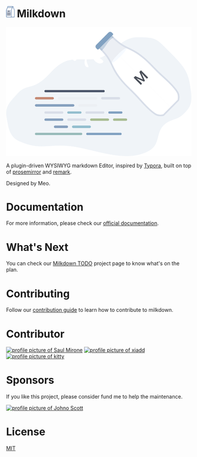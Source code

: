 # <img src="/gh-pages/public/milkdown-mini.svg" height="30px" /> Milkdown

<div align="center">
    <img src="/gh-pages/public/milkdown-homepage.svg" />
</div>

A plugin-driven WYSIWYG markdown Editor, inspired by [Typora](https://typora.io/), built on top of [prosemirror](https://prosemirror.net/) and [remark](https://github.com/remarkjs/remark).

Designed by Meo.

# Documentation

For more information, please check our [official documentation](https://saul-mirone.github.io/milkdown/).

# What's Next

You can check our [Milkdown TODO](https://github.com/Saul-Mirone/milkdown/projects/1) project page to know what's on the plan.

# Contributing

Follow our [contribution guide](https://github.com/Saul-Mirone/milkdown/blob/main/CONTRIBUTING.md) to learn how to contribute to milkdown.

# Contributor

<a title="Saul-Mirone" href="https://github.com/Saul-Mirone"><img src="https://avatars.githubusercontent.com/u/10047788?v=4" width="100" alt="profile picture of Saul Mirone"></a>
<a title="xia" href="https://github.com/xiadd"><img src="https://avatars.githubusercontent.com/u/8351437?v=4" width="100" alt="profile picture of xiadd"></a>
<a title="kitty" href="https://github.com/Kitty0730"><img src="https://avatars.githubusercontent.com/u/14139395?v=4" width="100" alt="profile picture of kitty"></a>

# Sponsors

If you like this project, please consider fund me to help the maintenance.

<a title="Johno Scott" href="https://github.com/johnoscott"><img src="https://avatars.githubusercontent.com/u/291958?v=4" width="100" alt="profile picture of Johno Scott"></a>

# License

[MIT](/LICENSE)
